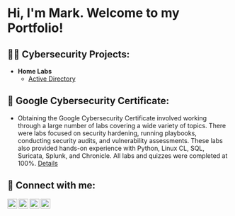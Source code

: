 <h1>Hi, I'm Mark. Welcome to my Portfolio!</h1>

<h2>👨‍💻 Cybersecurity Projects:</h2>

- <b>Home Labs</b>
  - [Active Directory](https://github.com/Mbars7/ActiveDirectoryHomeLab)

<h2>📜 Google Cybersecurity Certificate:</h2>

- Obtaining the Google Cybersecurity Certificate involved working through a large number of labs covering a wide variety of topics.  There were labs focused on security hardening, running playbooks, conducting security audits, and vulnerability assessments.  These labs also provided hands-on experience with Python, Linux CL, SQL, Suricata, Splunk, and Chronicle.  All labs and quizzes were completed at 100%.
[Details](https://github.com/Mbars7/GoogleCybersecurityCert)


<h2> 🤳 Connect with me:</h2>

[<img align="left" alt="JoshMadakor | YouTube" width="22px" src="https://cdn.jsdelivr.net/npm/simple-icons@v3/icons/youtube.svg" />][youtube]
[<img align="left" alt="JoshMadakor | Twitter" width="22px" src="https://cdn.jsdelivr.net/npm/simple-icons@v3/icons/twitter.svg" />][twitter]
[<img align="left" alt="JoshMadakor | LinkedIn" width="22px" src="https://cdn.jsdelivr.net/npm/simple-icons@v3/icons/linkedin.svg" />][linkedin]
[<img align="left" alt="JoshMadakor | Instagram" width="22px" src="https://cdn.jsdelivr.net/npm/simple-icons@v3/icons/instagram.svg" />][instagram]

[twitter]: https://www.linkedin.com/in/mark-barsamian-3498a5134/
[youtube]: https://www.linkedin.com/in/mark-barsamian-3498a5134/
[instagram]: https://www.linkedin.com/in/mark-barsamian-3498a5134/
[linkedin]: https://www.linkedin.com/in/mark-barsamian-3498a5134/

<!--
Here are some ideas to get you started:

- 🔭 I’m currently working on ...
- 🌱 I’m currently learning ...
- 👯 I’m looking to collaborate on ...
- 🤔 I’m looking for help with ...
- 💬 Ask me about ...
- 📫 How to reach me: ...
- 😄 Pronouns: ...
- ⚡ Fun fact: ...
-->
